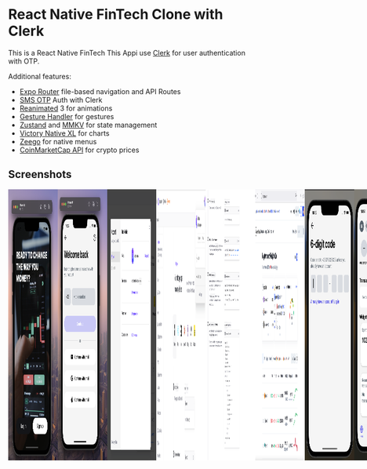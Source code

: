 # React Native FinTech Clone with Clerk

This is a React Native FinTech
This Appi use [Clerk](https://go.clerk.com/tQXLCe8) for user authentication with OTP.

Additional features:

- [Expo Router](https://docs.expo.dev/routing/introduction/) file-based navigation and API Routes
- [SMS OTP](https://clerk.com/docs/custom-flows/email-sms-otp?utm_source=sponsorship&utm_medium=github&utm_campaign=simong&utm_content=rn-fintech) Auth with Clerk
- [Reanimated](https://docs.swmansion.com/react-native-reanimated/) 3 for animations
- [Gesture Handler](https://docs.swmansion.com/react-native-gesture-handler/) for gestures
- [Zustand](https://zustand-demo.pmnd.rs/) and [MMKV](https://github.com/mrousavy/react-native-mmkv) for state management
- [Victory Native XL](https://commerce.nearform.com/open-source/victory-native) for charts
- [Zeego](https://zeego.dev/start) for native menus
- [CoinMarketCap API](https://coinmarketcap.com/api/documentation/v1/) for crypto prices

## Screenshots

<div style="display: flex; flex-direction: 'row';">
<img src="./signin.png" width=20%>
<img src="./login.png" width=20%>
<img src="./clerk-1.png" width=20%>
<img src="./clerk-dashboar.png" width=20%>
<img src="./clerk-settings.png" width=20%>
<img src="./coin-market.png" width=20%>
<img src="./verify.png" width=20%>
<img src="./home.png" width=20%>
<img src="./crypto.png" width=20%>
<img src="./converter.png" width=20%>

Key Features:
🌐 Use Expo file-based routing
🔐 Use Clerk for user authentication with OTP
📦 Use state management with Zustand and MMKV
💫 Add drag-and-drop with Reanimated and Gestures
🚀 Use API Routes with Expo Router
✌️ Build performant Charts with Victory Charts
😎 Unlock the app with FaceID and Code
🔀 Dynamically change the App Icon
